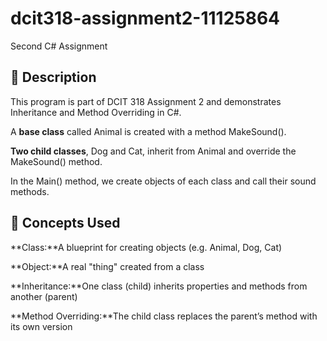 # dcit318-assignment2-11125864
Second C# Assignment

## 📌 Description
This program is part of DCIT 318 Assignment 2 and demonstrates Inheritance and Method Overriding in C#.

A **base class** called Animal is created with a method MakeSound().

**Two child classes**, Dog and Cat, inherit from Animal and override the MakeSound() method.

In the Main() method, we create objects of each class and call their sound methods.

## 🧠 Concepts Used

**Class:**A blueprint for creating objects (e.g. Animal, Dog, Cat)

**Object:**A real "thing" created from a class

**Inheritance:**One class (child) inherits properties and methods from another (parent)

**Method Overriding:**The child class replaces the parent’s method with its own version